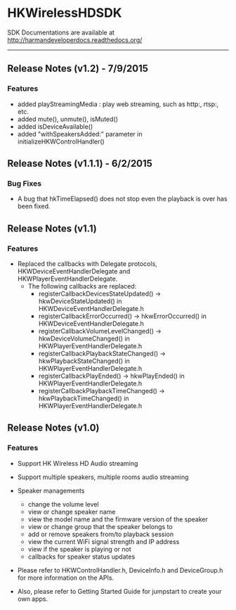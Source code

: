 # HKWirelessHDSDK

SDK Documentations are available at http://harmandeveloperdocs.readthedocs.org/

----
## Release Notes (v1.2) - 7/9/2015
### Features
* added playStreamingMedia : play web streaming, such as http:, rtsp:, etc.
* added mute(), unmute(), isMuted()
* added isDeviceAvailable()
* added "withSpeakersAdded:" parameter in initializeHKWControlHandler()


## Release Notes (v1.1.1) - 6/2/2015
### Bug Fixes
* A bug that hkTimeElapsed() does not stop even the playback is over has been fixed.


## Release Notes (v1.1)
### Features
* Replaced the callbacks with Delegate protocols, HKWDeviceEventHandlerDelegate and HKWPlayerEventHandlerDelegate.
  - The following callbacks are replaced:
    - registerCallbackDevicesStateUpdated() -> hkwDeviceStateUpdated() in HKWDeviceEventHandlerDelegate.h
    - registerCallbackErrorOccurred() -> hkwErrorOccurred() in HKWDeviceEventHandlerDelegate.h
    - registerCallbackVolumeLevelChanged() -> hkwDeviceVolumeChanged() in HKWPlayerEventHandlerDelegate.h
    - registerCallbackPlaybackStateChanged() -> hkwPlaybackStateChanged() in HKWPlayerEventHandlerDelegate.h
    - registerCallbackPlayEnded() -> hkwPlayEnded() in HKWPlayerEventHandlerDelegate.h
    - registerCallbackPlaybackTimeChanged() -> hkwPlaybackTimeChanged() in HKWPlayerEventHandlerDelegate.h
    

## Release Notes (v1.0)

### Features
* Support HK Wireless HD Audio streaming
* Support multiple speakers, multiple rooms audio streaming
* Speaker managements
  - change the volume level
  - view or change speaker name
  - view the model name and the firmware version of the speaker
  - view or change group that the speaker belongs to
  - add or remove speakers from/to playback session
  - view the current WiFi signal strength and IP address
  - view if the speaker is playing or not
  - callbacks for speaker status updates


* Please refer to HKWControlHandler.h, DeviceInfo.h and DeviceGroup.h for more information on the APIs.

* Also, please refer to Getting Started Guide for jumpstart to create your own apps.
